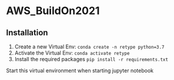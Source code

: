 # AWS_BuildOn2021

## Installation
1. Create a new Virtual Env: `conda create -n retype python=3.7`
2. Activate the Virtual Env: `conda activate retype`
3. Install the required packages `pip install -r requirements.txt`

Start this virtual environment when starting jupyter notebook

